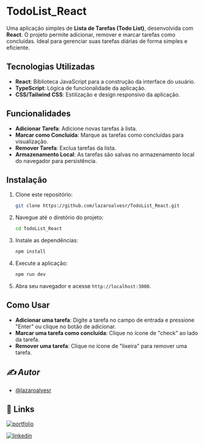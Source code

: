 # TodoList_React

Uma aplicação simples de **Lista de Tarefas (Todo List)**, desenvolvida com **React**. O projeto permite adicionar, remover e marcar tarefas como concluídas. Ideal para gerenciar suas tarefas diárias de forma simples e eficiente.

## Tecnologias Utilizadas

- **React**: Biblioteca JavaScript para a construção da interface do usuário.
- **TypeScript**: Lógica de funcionalidade da aplicação.
- **CSS/Tailwind CSS**: Estilização e design responsivo da aplicação.

## Funcionalidades

- **Adicionar Tarefa**: Adicione novas tarefas à lista.
- **Marcar como Concluída**: Marque as tarefas como concluídas para visualização.
- **Remover Tarefa**: Exclua tarefas da lista.
- **Armazenamento Local**: As tarefas são salvas no armazenamento local do navegador para persistência.

## Instalação

1. Clone este repositório:
    ```bash
    git clone https://github.com/lazaroalvesr/TodoList_React.git
    ```

2. Navegue até o diretório do projeto:
    ```bash
    cd TodoList_React
    ```

3. Instale as dependências:
    ```bash
    npm install
    ```

4. Execute a aplicação:
    ```bash
    npm run dev
    ```

5. Abra seu navegador e acesse `http://localhost:3000`.

## Como Usar

- **Adicionar uma tarefa**: Digite a tarefa no campo de entrada e pressione "Enter" ou clique no botão de adicionar.
- **Marcar uma tarefa como concluída**: Clique no ícone de "check" ao lado da tarefa.
- **Remover uma tarefa**: Clique no ícone de "lixeira" para remover uma tarefa.

## *✍️ *Autor**
- [@lazaroalvesr](https://github.com/lazaroalvesr)


## 🔗 Links

[![portfolio](https://img.shields.io/badge/my_portfolio-000?style=for-the-badge&logo=ko-fi&logoColor=white)](https://www.lazaroalvesr.com/)

[![linkedin](https://img.shields.io/badge/linkedin-0A66C2?style=for-the-badge&logo=linkedin&logoColor=white)](https://www.linkedin.com/in/l%C3%A1zaro-alves-r/)


